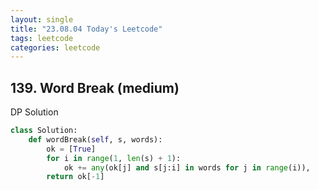 ```yaml
---
layout: single
title: "23.08.04 Today's Leetcode"
tags: leetcode
categories: leetcode
---
```


## 139. Word Break (medium)

DP Solution

```python
class Solution:
    def wordBreak(self, s, words):
        ok = [True]
        for i in range(1, len(s) + 1):
            ok += any(ok[j] and s[j:i] in words for j in range(i)),
        return ok[-1]

```
